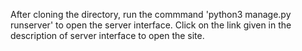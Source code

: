 After cloning the directory, run the commmand 'python3 manage.py runserver' to open the server interface. Click on the link given 
in the description of server interface to open the site.
